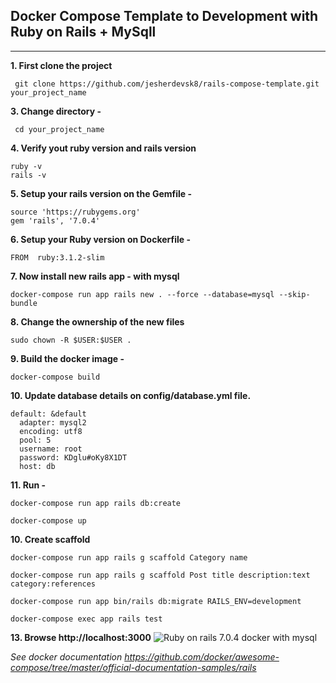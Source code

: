 ## Docker Compose Template to Development with Ruby on Rails + MySqll
---

**1. First clone the project**
```
 git clone https://github.com/jesherdevsk8/rails-compose-template.git your_project_name
```

**3. Change directory -**
```
 cd your_project_name
```

**4. Verify yout ruby version and rails version**
```
ruby -v
rails -v
```

**5. Setup your rails version on the Gemfile -**
```
source 'https://rubygems.org'
gem 'rails', '7.0.4'
```

**6. Setup your Ruby version on Dockerfile -**
```
FROM  ruby:3.1.2-slim
```

**7. Now install new rails app - with mysql**
```
docker-compose run app rails new . --force --database=mysql --skip-bundle
```

**8. Change the ownership of the new files**
```
sudo chown -R $USER:$USER .
```

**9. Build the docker image -**
```
docker-compose build
```
**10. Update database details on config/database.yml file.**
```
default: &default
  adapter: mysql2
  encoding: utf8
  pool: 5
  username: root
  password: KDglu#oKy8X1DT
  host: db
```

**11. Run -**
```
docker-compose run app rails db:create

docker-compose up
```
**10. Create scaffold**
```
docker-compose run app rails g scaffold Category name

docker-compose run app rails g scaffold Post title description:text category:references

docker-compose run app bin/rails db:migrate RAILS_ENV=development

docker-compose exec app rails test

```

**13. Browse http://localhost:3000**
![Ruby on rails 7.0.4 docker with mysql](https://i.ibb.co/DfGvGMg/silly-rails-compose.png)

_*See docker documentation https://github.com/docker/awesome-compose/tree/master/official-documentation-samples/rails*_
